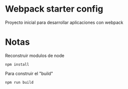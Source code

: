 # Webpack starter config

Proyecto inicial para desarrollar aplicaciones con webpack

# Notas

Reconstruir modulos de node
```
npm install
```

Para construir el "build"
```
npm run build
```